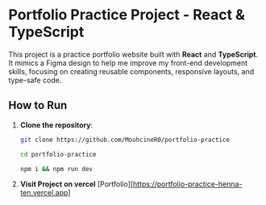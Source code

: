 # Portfolio Practice Project - React & TypeScript

This project is a practice portfolio website built with **React** and **TypeScript**. It mimics a Figma design to help me improve my front-end development skills, focusing on creating reusable components, responsive layouts, and type-safe code.

## How to Run

1. **Clone the repository**:
   ```bash
   git clone https://github.com/MouhcineR0/portfolio-practice
   ```
   ```bash
   cd portfolio-practice
   ```
   ```bash
   npm i && npm run dev
   ```
2. **Visit Project on vercel**
   [Portfolio][https://portfolio-practice-henna-ten.vercel.app]